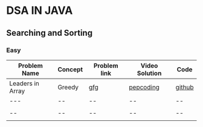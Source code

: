 # DSA IN JAVA

## Searching and Sorting

###  Easy
| Problem Name | Concept | Problem link  |Video Solution| Code |
|--|--|--|--|--|
| Leaders in Array |Greedy  |[gfg](https://www.geeksforgeeks.org/problems/leaders-in-an-array-1587115620/1)  | [pepcoding](https://www.youtube.com/watch?v=jaWfUvmf7iU&list=PL-Jc9J83PIiHhXKonZxk7gbEWsmSYP5kq&index=41)|[github](https://github.com/Strange-boy/DSA_Java) |
|---|--|--|--|--|
|  |  |  | | |
|--|--|--|--|--|
|  |  |  | | |

